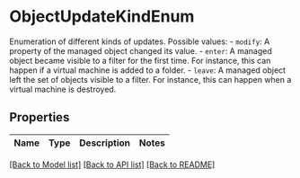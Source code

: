 # ObjectUpdateKindEnum

Enumeration of different kinds of updates.  Possible values: - `modify`: A property of the managed object changed its value. - `enter`: A managed object became visible to a filter for the first time.      For instance, this can happen if a virtual machine is added to a   folder. - `leave`: A managed object left the set of objects visible to a filter.      For   instance, this can happen when a virtual machine is destroyed. 

## Properties
Name | Type | Description | Notes
------------ | ------------- | ------------- | -------------

[[Back to Model list]](../README.md#documentation-for-models) [[Back to API list]](../README.md#documentation-for-api-endpoints) [[Back to README]](../README.md)


